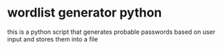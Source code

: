 # wordlist generator python
this is a python script that generates probable passwords based on user input and stores them into a file
